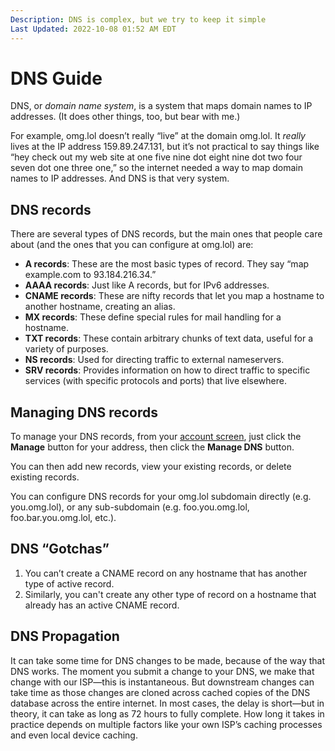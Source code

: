 ```yaml
---
Description: DNS is complex, but we try to keep it simple  
Last Updated: 2022-10-08 01:52 AM EDT
---
```


# DNS Guide

DNS, or *domain name system*, is a system that maps domain names to IP addresses. (It does other things, too, but bear with me.)

For example, omg.lol doesn’t really “live” at the domain omg.lol. It _really_ lives at the IP address 159.89.247.131, but it’s not practical to say things like “hey check out my web site at one five nine dot eight nine dot two four seven dot one three one,” so the internet needed a way to map domain names to IP addresses. And DNS is that very system.

## DNS records

There are several types of DNS records, but the main ones that people care about (and the ones that you can configure at omg.lol) are:

* **A records**: These are the most basic types of record. They say “map example.com to 93.184.216.34.”
* **AAAA records**: Just like A records, but for IPv6 addresses.
* **CNAME records**: These are nifty records that let you map a hostname to another hostname, creating an alias.
* **MX records**: These define special rules for mail handling for a hostname.
* **TXT records**: These contain arbitrary chunks of text data, useful for a variety of purposes.
* **NS records**: Used for directing traffic to external nameservers.
* **SRV records**: Provides information on how to direct traffic to specific services (with specific protocols and ports) that live elsewhere.

## Managing DNS records

To manage your DNS records, from your [account screen](/account), just click the **Manage** button for your address, then click the **Manage DNS** button.

You can then add new records, view your existing records, or delete existing records.

You can configure DNS records for your omg.lol subdomain directly (e.g. you.omg.lol), or any sub-subdomain (e.g. foo.you.omg.lol, foo.bar.you.omg.lol, etc.).

## DNS “Gotchas”

1. You can’t create a CNAME record on any hostname that has another type of active record.
2. Similarly, you can't create any other type of record on a hostname that already has an active CNAME record.

## DNS Propagation

It can take some time for DNS changes to be made, because of the way that DNS works. The moment you submit a change to your DNS, we make that change with our ISP—this is instantaneous. But downstream changes can take time as those changes are cloned across cached copies of the DNS database across the entire internet. In most cases, the delay is short—but in theory, it can take as long as 72 hours to fully complete. How long it takes in practice depends on multiple factors like your own ISP’s caching processes and even local device caching.
